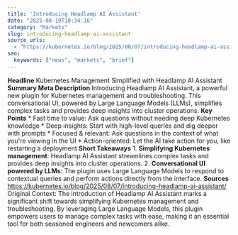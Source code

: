 ```yaml
---
title: 'Introducing Headlamp AI Assistant'
date: "2025-08-19T18:34:16"
category: "Markets"
slug: introducing-headlamp-ai-assistant
source_urls:
  - "https://kubernetes.io/blog/2025/08/07/introducing-headlamp-ai-assistant/"
seo:
  keywords: ["news", "markets", "brief"]
---
```

**Headline** Kubernetes Management Simplified with Headlamp AI Assistant  **Summary Meta Description** Introducing Headlamp AI Assistant, a powerful new plugin for Kubernetes management and troubleshooting. This conversational UI, powered by Large Language Models (LLMs), simplifies complex tasks and provides deep insights into cluster operations.  **Key Points**  * Fast time to value: Ask questions without needing deep Kubernetes knowledge * Deep insights: Start with high-level queries and dig deeper with prompts * Focused & relevant: Ask questions in the context of what you're viewing in the UI * Action-oriented: Let the AI take action for you, like restarting a deployment  **Short Takeaways**  1. **Simplifying Kubernetes management**: Headlamp AI Assistant streamlines complex tasks and provides deep insights into cluster operations. 2. **Conversational UI powered by LLMs**: The plugin uses Large Language Models to respond to contextual queries and perform actions directly from the interface.  **Sources** https://kubernetes.io/blog/2025/08/07/introducing-headlamp-ai-assistant/  Original Context: The introduction of Headlamp AI Assistant marks a significant shift towards simplifying Kubernetes management and troubleshooting. By leveraging Large Language Models, this plugin empowers users to manage complex tasks with ease, making it an essential tool for both seasoned engineers and newcomers alike. 

